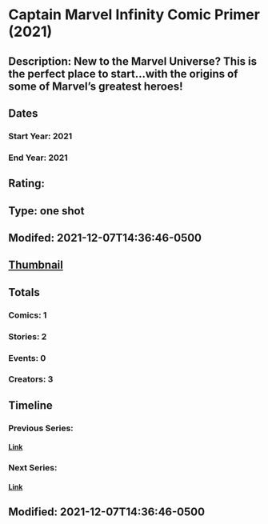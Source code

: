 # Captain Marvel Infinity Comic Primer (2021)
## Description: New to the Marvel Universe? This is the perfect place to start…with the origins of some of Marvel’s greatest heroes!
## Dates
### Start Year: 2021
### End Year: 2021
## Rating: 
## Type: one shot
## Modifed: 2021-12-07T14:36:46-0500
## [Thumbnail](http://i.annihil.us/u/prod/marvel/i/mg/b/40/image_not_available.jpg)
## Totals
### Comics: 1
### Stories: 2
### Events: 0
### Creators: 3
## Timeline
### Previous Series: 
#### [Link]()
### Next Series: 
#### [Link]()
## Modified: 2021-12-07T14:36:46-0500